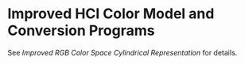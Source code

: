 # Improved HCI Color Model and Conversion Programs
See _Improved RGB Color Space Cylindrical Representation_ for details. 

